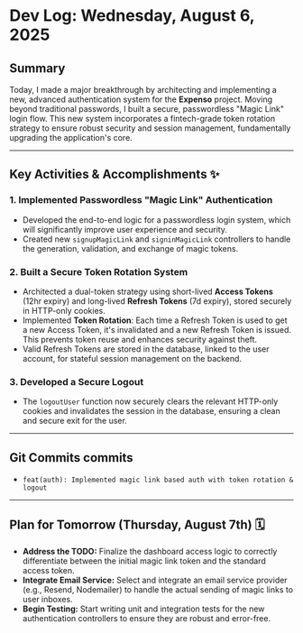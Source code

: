 # Dev Log: Wednesday, August 6, 2025

## Summary

Today, I made a major breakthrough by architecting and implementing a new, advanced authentication system for the **Expenso** project. Moving beyond traditional passwords, I built a secure, passwordless "Magic Link" login flow. This new system incorporates a fintech-grade token rotation strategy to ensure robust security and session management, fundamentally upgrading the application's core.

---

## Key Activities & Accomplishments ✨

### 1. Implemented Passwordless "Magic Link" Authentication

* Developed the end-to-end logic for a passwordless login system, which will significantly improve user experience and security.
* Created new `signupMagicLink` and `signinMagicLink` controllers to handle the generation, validation, and exchange of magic tokens.

### 2. Built a Secure Token Rotation System

* Architected a dual-token strategy using short-lived **Access Tokens** (12hr expiry) and long-lived **Refresh Tokens** (7d expiry), stored securely in HTTP-only cookies.
* Implemented **Token Rotation**: Each time a Refresh Token is used to get a new Access Token, it's invalidated and a new Refresh Token is issued. This prevents token reuse and enhances security against theft.
* Valid Refresh Tokens are stored in the database, linked to the user account, for stateful session management on the backend.

### 3. Developed a Secure Logout

* The `logoutUser` function now securely clears the relevant HTTP-only cookies and invalidates the session in the database, ensuring a clean and secure exit for the user.

---

## Git Commits commits

* `feat(auth): Implemented magic link based auth with token rotation & logout`

---

## Plan for Tomorrow (Thursday, August 7th) 🗓️

* **Address the TODO:** Finalize the dashboard access logic to correctly differentiate between the initial magic link token and the standard access token.
* **Integrate Email Service:** Select and integrate an email service provider (e.g., Resend, Nodemailer) to handle the actual sending of magic links to user inboxes.
* **Begin Testing:** Start writing unit and integration tests for the new authentication controllers to ensure they are robust and error-free.